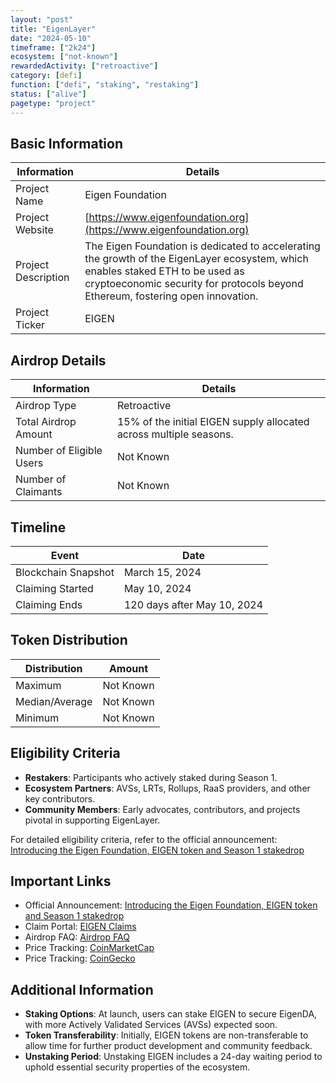 ```yaml
---
layout: "post"
title: "EigenLayer"
date: "2024-05-10"
timeframe: ["2k24"]
ecosystem: ["not-known"]
rewardedActivity: ["retroactive"]
category: [defi]
function: ["defi", "staking", "restaking"]
status: ["alive"]
pagetype: "project"
---
```


## Basic Information

| Information         | Details                                                                                                                                                                                                            |
| ------------------- | ------------------------------------------------------------------------------------------------------------------------------------------------------------------------------------------------------------------ |
| Project Name        | Eigen Foundation                                                                                                                                                                                                   |
| Project Website     | [https://www.eigenfoundation.org](https://www.eigenfoundation.org)                                                                                                                                                 |
| Project Description | The Eigen Foundation is dedicated to accelerating the growth of the EigenLayer ecosystem, which enables staked ETH to be used as cryptoeconomic security for protocols beyond Ethereum, fostering open innovation. |
| Project Ticker      | EIGEN                                                                                                                                                                                                              |

## Airdrop Details

| Information              | Details                                                            |
| ------------------------ | ------------------------------------------------------------------ |
| Airdrop Type             | Retroactive                                                        |
| Total Airdrop Amount     | 15% of the initial EIGEN supply allocated across multiple seasons. |
| Number of Eligible Users | Not Known                                                          |
| Number of Claimants      | Not Known                                                          |

## Timeline

| Event               | Date                        |
| ------------------- | --------------------------- |
| Blockchain Snapshot | March 15, 2024              |
| Claiming Started    | May 10, 2024                |
| Claiming Ends       | 120 days after May 10, 2024 |

## Token Distribution

| Distribution   | Amount    |
| -------------- | --------- |
| Maximum        | Not Known |
| Median/Average | Not Known |
| Minimum        | Not Known |

## Eligibility Criteria

- **Restakers**: Participants who actively staked during Season 1.
- **Ecosystem Partners**: AVSs, LRTs, Rollups, RaaS providers, and other key contributors.
- **Community Members**: Early advocates, contributors, and projects pivotal in supporting EigenLayer.

For detailed eligibility criteria, refer to the official announcement: [Introducing the Eigen Foundation, EIGEN token and Season 1 stakedrop](https://blog.eigenfoundation.org/announcement/)

## Important Links

- Official Announcement: [Introducing the Eigen Foundation, EIGEN token and Season 1 stakedrop](https://blog.eigenfoundation.org/announcement/)
- Claim Portal: [EIGEN Claims](https://claims.eigenfoundation.org)
- Airdrop FAQ: [Airdrop FAQ](https://docs.eigenfoundation.org)
- Price Tracking: [CoinMarketCap](https://coinmarketcap.com/currencies/eigen)
- Price Tracking: [CoinGecko](https://www.coingecko.com/en/coins/eigen)

## Additional Information

- **Staking Options**: At launch, users can stake EIGEN to secure EigenDA, with more Actively Validated Services (AVSs) expected soon.
- **Token Transferability**: Initially, EIGEN tokens are non-transferable to allow time for further product development and community feedback.
- **Unstaking Period**: Unstaking EIGEN includes a 24-day waiting period to uphold essential security properties of the ecosystem.